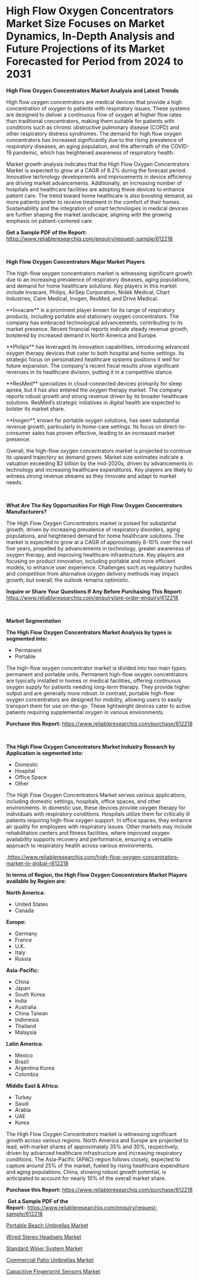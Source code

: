 <p><h1>High Flow Oxygen Concentrators Market Size Focuses on Market Dynamics, In-Depth Analysis and Future Projections of its Market Forecasted for Period from 2024 to 2031</h1></p><p><strong>High Flow Oxygen Concentrators Market Analysis and Latest Trends</strong></p>
<p><p>High flow oxygen concentrators are medical devices that provide a high concentration of oxygen to patients with respiratory issues. These systems are designed to deliver a continuous flow of oxygen at higher flow rates than traditional concentrators, making them suitable for patients with conditions such as chronic obstructive pulmonary disease (COPD) and other respiratory distress syndromes. The demand for high flow oxygen concentrators has increased significantly due to the rising prevalence of respiratory diseases, an aging population, and the aftermath of the COVID-19 pandemic, which has heightened awareness of respiratory health.</p><p>Market growth analysis indicates that the High Flow Oxygen Concentrators Market is expected to grow at a CAGR of 8.2% during the forecast period. Innovative technology developments and improvements in device efficiency are driving market advancements. Additionally, an increasing number of hospitals and healthcare facilities are adopting these devices to enhance patient care. The trend toward home healthcare is also boosting demand, as more patients prefer to receive treatment in the comfort of their homes. Sustainability and the integration of smart technologies in medical devices are further shaping the market landscape, aligning with the growing emphasis on patient-centered care.</p></p>
<p><strong>Get a Sample PDF of the Report:&nbsp;</strong> <a href="https://www.reliableresearchiq.com/enquiry/request-sample/612218?utm_campaign=1094&utm_medium=2&utm_source=Github&utm_content=ia&utm_term=29092024&utm_id=high-flow-oxygen-concentrators">https://www.reliableresearchiq.com/enquiry/request-sample/612218</a></p>
<p>&nbsp;</p>
<p><strong>High Flow Oxygen Concentrators Major Market Players</strong></p>
<p><p>The high-flow oxygen concentrators market is witnessing significant growth due to an increasing prevalence of respiratory diseases, aging populations, and demand for home healthcare solutions. Key players in this market include Invacare, Philips, AirSep Corporation, Nidek Medical, Chart Industries, Caire Medical, Inogen, ResMed, and Drive Medical.</p><p>**Invacare** is a prominent player known for its range of respiratory products, including portable and stationary oxygen concentrators. The company has embraced technological advancements, contributing to its market presence. Recent financial reports indicate steady revenue growth, bolstered by increased demand in North America and Europe.</p><p>**Philips** has leveraged its innovation capabilities, introducing advanced oxygen therapy devices that cater to both hospital and home settings. Its strategic focus on personalized healthcare systems positions it well for future expansion. The company's recent fiscal results show significant revenues in its healthcare division, putting it in a competitive stance.</p><p>**ResMed** specializes in cloud-connected devices primarily for sleep apnea, but it has also entered the oxygen therapy market. The company reports robust growth and strong revenue driven by its broader healthcare solutions. ResMed’s strategic initiatives in digital health are expected to bolster its market share.</p><p>**Inogen**, known for portable oxygen solutions, has seen substantial revenue growth, particularly in home-care settings. Its focus on direct-to-consumer sales has proven effective, leading to an increased market presence.</p><p>Overall, the high-flow oxygen concentrators market is projected to continue its upward trajectory as demand grows. Market size estimates indicate a valuation exceeding $2 billion by the mid-2020s, driven by advancements in technology and increasing healthcare expenditures. Key players are likely to witness strong revenue streams as they innovate and adapt to market needs.</p></p>
<p>&nbsp;</p>
<p><strong>What Are The Key Opportunities For High Flow Oxygen Concentrators Manufacturers?</strong></p>
<p><p>The High Flow Oxygen Concentrators market is poised for substantial growth, driven by increasing prevalence of respiratory disorders, aging populations, and heightened demand for home healthcare solutions. The market is expected to grow at a CAGR of approximately 8-10% over the next five years, propelled by advancements in technology, greater awareness of oxygen therapy, and improving healthcare infrastructure. Key players are focusing on product innovation, including portable and more efficient models, to enhance user experience. Challenges such as regulatory hurdles and competition from alternative oxygen delivery methods may impact growth, but overall, the outlook remains optimistic.</p></p>
<p><strong>Inquire or Share Your Questions If Any Before Purchasing This Report:</strong> <a href="https://www.reliableresearchiq.com/enquiry/pre-order-enquiry/612218?utm_campaign=1094&utm_medium=2&utm_source=Github&utm_content=ia&utm_term=29092024&utm_id=high-flow-oxygen-concentrators">https://www.reliableresearchiq.com/enquiry/pre-order-enquiry/612218</a></p>
<p>&nbsp;</p>
<p><strong>Market Segmentation</strong></p>
<p><strong>The High Flow Oxygen Concentrators Market Analysis by types is segmented into:</strong></p>
<p><ul><li>Permanent</li><li>Portable</li></ul></p>
<p><p>The high-flow oxygen concentrator market is divided into two main types: permanent and portable units. Permanent high-flow oxygen concentrators are typically installed in homes or medical facilities, offering continuous oxygen supply for patients needing long-term therapy. They provide higher output and are generally more robust. In contrast, portable high-flow oxygen concentrators are designed for mobility, allowing users to easily transport them for use on-the-go. These lightweight devices cater to active patients requiring supplemental oxygen in various environments.</p></p>
<p><strong>Purchase this Report:&nbsp;</strong><a href="https://www.reliableresearchiq.com/purchase/612218?utm_campaign=1094&utm_medium=2&utm_source=Github&utm_content=ia&utm_term=29092024&utm_id=high-flow-oxygen-concentrators">https://www.reliableresearchiq.com/purchase/612218</a></p>
<p>&nbsp;</p>
<p><strong>The High Flow Oxygen Concentrators Market Industry Research by Application is segmented into:</strong></p>
<p><ul><li>Domestic</li><li>Hospital</li><li>Office Space</li><li>Other</li></ul></p>
<p><p>The High Flow Oxygen Concentrators Market serves various applications, including domestic settings, hospitals, office spaces, and other environments. In domestic use, these devices provide oxygen therapy for individuals with respiratory conditions. Hospitals utilize them for critically ill patients requiring high-flow oxygen support. In office spaces, they enhance air quality for employees with respiratory issues. Other markets may include rehabilitation centers and fitness facilities, where improved oxygen availability supports recovery and performance, ensuring a versatile approach to respiratory health across various environments.</p></p>
<p><a href="https://www.reliableresearchiq.com/high-flow-oxygen-concentrators-market-in-global-r612218?utm_campaign=1094&utm_medium=2&utm_source=Github&utm_content=ia&utm_term=29092024&utm_id=high-flow-oxygen-concentrators">&nbsp;https://www.reliableresearchiq.com/high-flow-oxygen-concentrators-market-in-global-r612218</a></p>
<p><strong>In terms of Region, the High Flow Oxygen Concentrators Market Players available by Region are:</strong></p>
<p>
    <p> <strong> North America: </strong>
        <ul>
            <li>United States</li>
            <li>Canada</li>
        </ul>
        </p> 
    <p> <strong> Europe: </strong>
        <ul>
            <li>Germany</li>
            <li>France</li>
            <li>U.K.</li>
            <li>Italy</li>
            <li>Russia</li>
        </ul>
        </p> 
    <p> <strong> Asia-Pacific: </strong>
        <ul>
            <li>China</li>
            <li>Japan</li>
            <li>South Korea</li>
            <li>India</li>
            <li>Australia</li>
            <li>China Taiwan</li>
            <li>Indonesia</li>
            <li>Thailand</li>
            <li>Malaysia</li>
        </ul>
        </p> 
    <p> <strong> Latin America: </strong>
        <ul>
            <li>Mexico</li>
            <li>Brazil</li>
            <li>Argentina Korea</li>
            <li>Colombia</li>
        </ul>
        </p> 
    <p> <strong> Middle East & Africa: </strong>
        <ul>
            <li>Turkey</li>
            <li>Saudi</li>
            <li>Arabia</li>
            <li>UAE</li>
            <li>Korea</li>
        </ul>
    </p>
    </p>
<p><p>The High Flow Oxygen Concentrators market is witnessing significant growth across various regions. North America and Europe are projected to lead, with market shares of approximately 35% and 30%, respectively, driven by advanced healthcare infrastructure and increasing respiratory conditions. The Asia-Pacific (APAC) region follows closely, expected to capture around 25% of the market, fueled by rising healthcare expenditure and aging populations. China, showing robust growth potential, is anticipated to account for nearly 10% of the overall market share.</p></p>
<p><strong>Purchase this Report: </strong><a href="https://www.reliableresearchiq.com/purchase/612218?utm_campaign=1094&utm_medium=2&utm_source=Github&utm_content=ia&utm_term=29092024&utm_id=high-flow-oxygen-concentrators">https://www.reliableresearchiq.com/purchase/612218</a></p>
<p>&nbsp;<strong>Get a Sample PDF of the Report:&nbsp;&nbsp;</strong><a href="https://www.reliableresearchiq.com/enquiry/request-sample/612218?utm_campaign=1094&utm_medium=2&utm_source=Github&utm_content=ia&utm_term=29092024&utm_id=high-flow-oxygen-concentrators">https://www.reliableresearchiq.com/enquiry/request-sample/612218</a></p>
<p><strong></strong></p>
<p><p><a href="https://www.linkedin.com/pulse/portable-beach-umbrellas-market-size-share-competitive-landscape-rwdhc?utm_campaign=1094&utm_medium=2&utm_source=Github&utm_content=ia&utm_term=29092024&utm_id=high-flow-oxygen-concentrators">Portable Beach Umbrellas Market</a></p><p><a href="https://issuu.com/reportprime-2/docs/wired-stereo-headsets-market-size-2_2c64a170222172?utm_campaign=1094&utm_medium=2&utm_source=Github&utm_content=ia&utm_term=29092024&utm_id=high-flow-oxygen-concentrators">Wired Stereo Headsets Market</a></p><p><a href="https://github.com/Elvirademiri584/Market-Research-Report-List-1/blob/main/standard-wiper-system-market.md?utm_campaign=1094&utm_medium=2&utm_source=Github&utm_content=ia&utm_term=29092024&utm_id=high-flow-oxygen-concentrators">Standard Wiper System Market</a></p><p><a href="https://www.linkedin.com/pulse/commercial-patio-umbrellas-market-global-insights-sales-trends-m517c?utm_campaign=1094&utm_medium=2&utm_source=Github&utm_content=ia&utm_term=29092024&utm_id=high-flow-oxygen-concentrators">Commercial Patio Umbrellas Market</a></p><p><a href="https://issuu.com/reportprime-2/docs/capacitive-fingerprint-sensors-mark_cf4502b6ee75ce?utm_campaign=1094&utm_medium=2&utm_source=Github&utm_content=ia&utm_term=29092024&utm_id=high-flow-oxygen-concentrators">Capacitive Fingerprint Sensors Market</a></p></p>